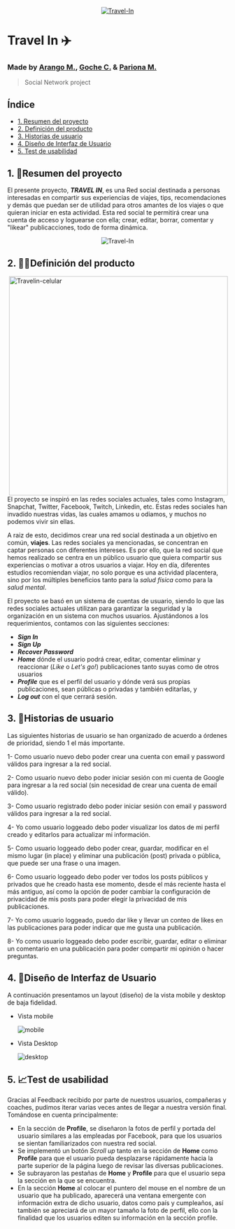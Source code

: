 <p align="center">
  <a title="Travel-In" target="_blank" href= "https://marycieloparionabernaola.github.io/LIM013-fe-social-network/src/index.html">
    <img  src="https://i.ibb.co/Y2TYb6y/TravelIn.jpg" alt="Travel-In">
  </a>
</p>


# Travel In ✈️
### Made by [Arango M.](https://github.com/emae1712), [Goche C.](https://github.com/consuelogoche-1994) & [Pariona M.](https://github.com/MarycieloParionaBernaola)
>Social Network project
## Índice

* [1. Resumen del proyecto](#1-resumen-del-proyecto)
* [2. Definición del producto](#2-definición-del-producto)
* [3. Historias de usuario](#3-historias-de-usuario)
* [4. Diseño de Interfaz de Usuario](#4-diseño-de-interfaz-de-usuario)
* [5. Test de usabilidad](#5-Test-de-usabilidad)
 
## 1. 🧐Resumen del proyecto 
El presente proyecto, **_TRAVEL IN_**, es una Red social destinada a personas interesadas en compartir sus experiencias de viajes, tips, recomendaciones y demás que puedan ser de utilidad para otros amantes de los viajes o que quieran iniciar en esta actividad. Esta red social te permitirá crear una cuenta de acceso y loguearse con ella; crear, editar, borrar, comentar y "likear" publicacciones, todo de forma dinámica.

<p align="center">
  <img  src="https://i.ibb.co/wNH1hVb/ezgif-com-gif-maker.gif" alt="Travel-In">
</p>

## 2. 👩‍💻Definición del producto

<p >
  <img align="right" height="500px" src="https://i.ibb.co/BwSJcpB/Travelin-celular.gif" alt="Travelin-celular">
</p>

El proyecto se inspiró en las redes sociales actuales, tales como Instagram, Snapchat, Twitter, Facebook, Twitch, Linkedin, etc. Estas redes
sociales han invadido nuestras vidas, las cuales amamos u odiamos, y muchos no podemos vivir sin ellas. 

A raiz de esto, decidimos crear una red social destinada a un objetivo en común, **viajes**. Las redes sociales ya mencionadas, se concentran en captar personas con diferentes intereses. Es por ello, que la red social que hemos realizado se centra en un público usuario que quiera compartir sus experiencias o motivar a otros usuarios a viajar. Hoy en día, diferentes estudios recomiendan viajar, no solo porque es una actividad placentera, sino por los múltiples beneficios tanto para la _salud física_ como para la _salud mental_.

El proyecto se basó en un sistema de cuentas de usuario, siendo lo que las redes sociales actuales utilizan para garantizar la seguridad y la organización en un sistema con muchos usuarios. Ajustándonos a los requerimientos, contamos con las siguientes secciones: 
* **_Sign In_**
* **_Sign Up_**
* **_Recover Password_**
* **_Home_** dónde el usuario podrá crear, editar, comentar eliminar y reaccionar (*Like* o *Let's go!*) publicaciones tanto suyas como de otros usuarios
* **_Profile_** que es el perfil del usuario y dónde verá sus propias publicaciones, sean públicas o privadas y también editarlas, y
* **_Log out_** con el que cerrará sesión. 

## 3. 📝Historias de usuario
Las siguientes historias de usuario se han organizado de acuerdo a órdenes de prioridad, siendo 1 el más importante.

1- Como usuario nuevo debo poder crear una cuenta con email y password válidos para ingresar
a la red social.

2- Como usuario nuevo debo poder iniciar sesión con mi cuenta de Google para ingresar a la red social (sin necesidad de crear una cuenta de email válido).

3- Como usuario registrado debo poder iniciar sesión con email y password válidos para ingresar
a la red social.

4- Yo como usuario loggeado debo poder visualizar los datos de mi perfil creado y editarlos para actualizar mi información.

5- Como usuario loggeado debo poder crear, guardar, modificar en el mismo lugar (in place) y eliminar una publicación (post) privada o pública, que puede ser una frase o una imagen.

6- Como usuario loggeado debo poder ver todos los posts públicos y privados que he creado hasta ese momento, desde el más reciente hasta el más antiguo, así como la opción de poder cambiar la configuración de privacidad de mis posts para poder elegir la privacidad de mis publicaciones.

7- Yo como usuario loggeado, puedo dar like y llevar un conteo de likes en las publicaciones para poder indicar que me gusta una publicación.

8- Yo como usuario loggeado debo poder escribir, guardar, editar o eliminar un comentario en una publicación para poder compartir mi opinión o hacer preguntas.

## 4. 🚀Diseño de Interfaz de Usuario
A continuación presentamos un layout (diseño) de la vista mobile y desktop de baja
fidelidad.

* Vista mobile

    ![mobile](https://user-images.githubusercontent.com/32286663/56174616-ec9f6100-5fb8-11e9-9edb-d5ef7c251d9c.png)

* Vista Desktop

    ![desktop](https://user-images.githubusercontent.com/32286663/56174626-fcb74080-5fb8-11e9-8854-26e8d9c4e25f.png)
    
## 5. 📈Test de usabilidad
Gracias al Feedback recibido por parte de nuestros usuarios, compañeras y coaches, pudimos iterar varias veces antes de llegar a nuestra versión final. Tomándose en cuenta principalmente:

* En la sección de **Profile**, se diseñaron la fotos de perfil y portada del usuario similares a las empleadas por Facebook, para que los usuarios se sientan familiarizados con nuestra red social.
* Se implementó un botón *Scroll up* tanto en la sección de **Home** como **Profile** para que el usuario pueda desplazarse rápidamente hacia la parte superior de la página luego de revisar las diversas publicaciones.
* Se subrayaron las pestañas de **Home** y **Profile** para que el usuario sepa la sección en la que se encuentra.
* En la sección **Home** al colocar el puntero del mouse en el nombre de un usuario que ha publicado, aparecerá una ventana emergente con información extra de dicho usuario, datos como país y cumpleaños, así también se apreciará de un mayor tamaño la foto de perfil, ello con la finalidad que los usuarios editen su información en la sección profile.

